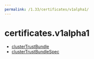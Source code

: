 ```yaml
---
permalink: /1.33/certificates/v1alpha1/
---
```


# certificates.v1alpha1



* [clusterTrustBundle](clusterTrustBundle.md)
* [clusterTrustBundleSpec](clusterTrustBundleSpec.md)